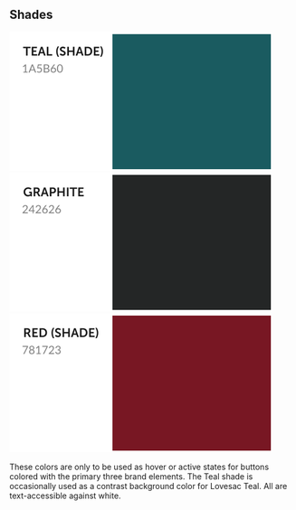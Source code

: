 ## Shades

![Lovesac Teal Shade](tealshade.svg) ![Lovesac Grey Shade](charcoalshade.svg) ![Lovesac Red Shade](cherryshade.svg)

These colors are only to be used as hover or active states for buttons colored with the primary three brand elements. The Teal shade is occasionally used as a contrast background color for Lovesac Teal. All are text-accessible against white.
